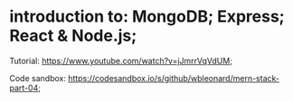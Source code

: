 # introduction to: MongoDB; Express; React & Node.js;

Tutorial: https://www.youtube.com/watch?v=jJmrrVqVdUM;

Code sandbox: https://codesandbox.io/s/github/wbleonard/mern-stack-part-04;
